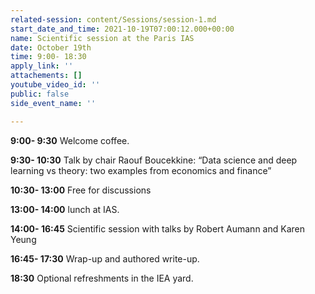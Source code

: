 ```yaml
---
related-session: content/Sessions/session-1.md
start_date_and_time: 2021-10-19T07:00:12.000+00:00
name: Scientific session at the Paris IAS
date: October 19th
time: 9:00- 18:30
apply_link: ''
attachements: []
youtube_video_id: ''
public: false
side_event_name: ''

---
```

**9:00- 9:30** Welcome coffee.

**9:30- 10:30** Talk by chair Raouf Boucekkine: “Data science and deep learning vs theory: two examples from economics and finance”

**10:30- 13:00** Free for discussions

**13:00- 14:00** lunch at IAS.

**14:00- 16:45** Scientific session with talks by Robert Aumann and Karen Yeung

**16:45- 17:30** Wrap-up and authored write-up.

**18:30** Optional refreshments in the IEA yard.